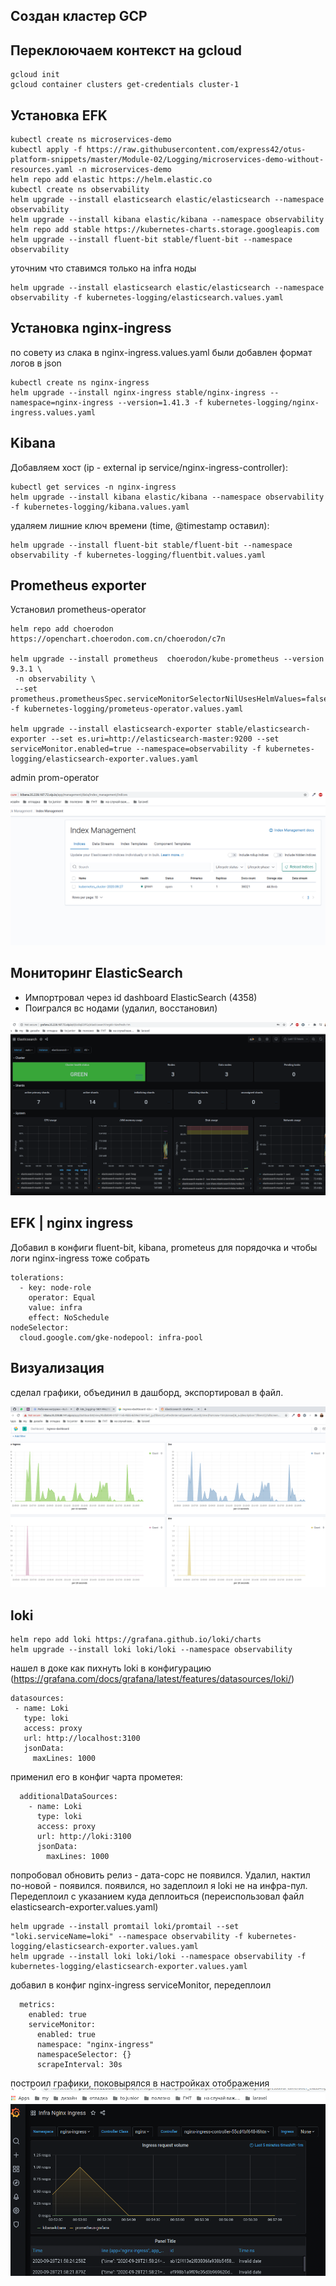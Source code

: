 ## Создан кластер GCP

## Переклоючаем контекст на gcloud
```
gcloud init
gcloud container clusters get-credentials cluster-1
```
## Установка EFK
```
kubectl create ns microservices-demo
kubectl apply -f https://raw.githubusercontent.com/express42/otus-platform-snippets/master/Module-02/Logging/microservices-demo-without-resources.yaml -n microservices-demo
helm repo add elastic https://helm.elastic.co
kubectl create ns observability
helm upgrade --install elasticsearch elastic/elasticsearch --namespace observability
helm upgrade --install kibana elastic/kibana --namespace observability
helm repo add stable https://kubernetes-charts.storage.googleapis.com
helm upgrade --install fluent-bit stable/fluent-bit --namespace observability
```
уточним что ставимся только на infra ноды
```
helm upgrade --install elasticsearch elastic/elasticsearch --namespace observability -f kubernetes-logging/elasticsearch.values.yaml
```

## Установка nginx-ingress

по совету из слака в nginx-ingress.values.yaml были добавлен формат логов в json
```
kubectl create ns nginx-ingress
helm upgrade --install nginx-ingress stable/nginx-ingress --namespace=nginx-ingress --version=1.41.3 -f kubernetes-logging/nginx-ingress.values.yaml
```

##  Kibana

Добавляем хост (ip  - external ip service/nginx-ingress-controller):
```
kubectl get services -n nginx-ingress
helm upgrade --install kibana elastic/kibana --namespace observability -f kubernetes-logging/kibana.values.yaml
```
удаляем лишние ключ времени (time, @timestamp оставил):
```
helm upgrade --install fluent-bit stable/fluent-bit --namespace observability -f kubernetes-logging/fluentbit.values.yaml
```

## Prometheus exporter 
Установил prometheus-operator

```
helm repo add choerodon https://openchart.choerodon.com.cn/choerodon/c7n

helm upgrade --install prometheus  choerodon/kube-prometheus --version 9.3.1 \
 -n observability \
 --set prometheus.prometheusSpec.serviceMonitorSelectorNilUsesHelmValues=false -f kubernetes-logging/prometeus-operator.values.yaml

helm upgrade --install elasticsearch-exporter stable/elasticsearch-exporter --set es.uri=http://elasticsearch-master:9200 --set serviceMonitor.enabled=true --namespace=observability -f kubernetes-logging/elasticsearch-exporter.values.yaml
```
admin
prom-operator

<img src="./kibana.png" alt="kibana"/>

## Мониторинг ElasticSearch

 - Импортровал через id dashboard ElasticSearch (4358)
 - Поигрался вс нодами (удалил, восстановил)

 <img src="./grafana.png" alt="grafana"/>

## EFK | nginx ingress

Добавил в конфиги fluent-bit, kibana, prometeus для порядочка и чтобы логи nginx-ingress тоже собрать
```
tolerations:
  - key: node-role
    operator: Equal
    value: infra
    effect: NoSchedule
nodeSelector:
  cloud.google.com/gke-nodepool: infra-pool
```
 
 ## Визуализация

сделал графики, объединил в дашборд, экспортировал в файл.

 <img src="./dashboard.png" alt="dashboard"/>


 ## loki

 ```
helm repo add loki https://grafana.github.io/loki/charts
helm upgrade --install loki loki/loki --namespace observability
 ```

 нашел в доке как пихнуть loki  в конфигурацию (https://grafana.com/docs/grafana/latest/features/datasources/loki/)

 ```
datasources:
  - name: Loki
    type: loki
    access: proxy
    url: http://localhost:3100
    jsonData:
      maxLines: 1000
 ```
применил его в конфиг чарта прометея:
```
  additionalDataSources:
    - name: Loki
      type: loki
      access: proxy
      url: http://loki:3100
      jsonData:
        maxLines: 1000
```
 попробовал обновить релиз  - дата-сорс не появился. Удалил, нактил по-новой - появился.
 появился, но задеплоил я loki  не на инфра-пул. Передеплоил с указанием куда деплоиться (переиспользовал файл elasticsearch-exporter.values.yaml)

```
helm upgrade --install promtail loki/promtail --set "loki.serviceName=loki" --namespace observability -f kubernetes-logging/elasticsearch-exporter.values.yaml
helm upgrade --install loki loki/loki --namespace observability -f kubernetes-logging/elasticsearch-exporter.values.yaml
```

добавил в конфиг nginx-ingress serviceMonitor, передеплоил

```
  metrics:
    enabled: true
    serviceMonitor:
      enabled: true
      namespace: "nginx-ingress"
      namespaceSelector: {}
      scrapeInterval: 30s
```

построил графики, поковырялся в настройках отображения 
 <img src="./ingress-req.png" alt="ingress"/>

















